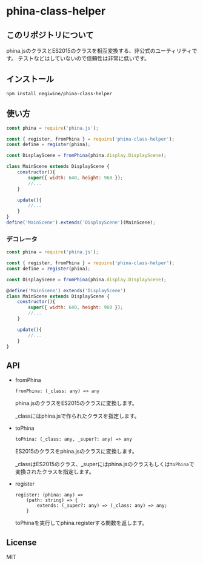 # phina-class-helper

## このリポジトリについて
phina.jsのクラスとES2015のクラスを相互変換する、非公式のユーティリティです。
テストなどはしていないので信頼性は非常に低いです。

## インストール
`npm install negiwine/phina-class-helper`

## 使い方

```js
const phina = require('phina.js');

const { register, fromPhina } = require('phina-class-helper');
const define = register(phina);

const DisplayScene = fromPhina(phina.display.DisplayScene);

class MainScene extends DisplayScene {
    constructor(){
        super({ width: 640, height: 960 });
        //...
    }

    update(){
        //...
    }
}
define('MainScene').extends('DisplayScene')(MainScene);
```

### デコレータ
```js
const phina = require('phina.js');

const { register, fromPhina } = require('phina-class-helper');
const define = register(phina);

const DisplayScene = fromPhina(phina.display.DisplayScene);

@define('MainScene').extends('DisplayScene')
class MainScene extends DisplayScene {
    constructor(){
        super({ width: 640, height: 960 });
        //...
    }

    update(){
        //...
    }
}
```

## API

- fromPhina

    ```
    fromPhina: (_class: any) => any
    ```

    phina.jsのクラスをES2015のクラスに変換します。
    
    _classにはphina.jsで作られたクラスを指定します。

- toPhina

    ```
    toPhina: (_class: any, _super?: any) => any
    ```

    ES2015のクラスをphina.jsのクラスに変換します。

    _classはES2015のクラス、_superにはphina.jsのクラスもしくは`toPhina`で変換されたクラスを指定します。

- register

    ```
    register: (phina: any) =>
        (path: string) => {
            extends: (_super?: any) => (_class: any) => any;
        }
    ```

    toPhinaを実行してphina.registerする関数を返します。

## License
MIT